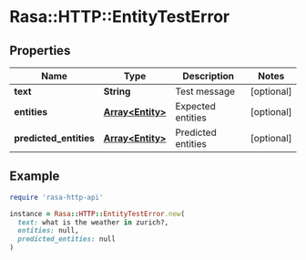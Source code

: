# Rasa::HTTP::EntityTestError

## Properties

| Name | Type | Description | Notes |
| ---- | ---- | ----------- | ----- |
| **text** | **String** | Test message | [optional] |
| **entities** | [**Array&lt;Entity&gt;**](Entity.md) | Expected entities | [optional] |
| **predicted_entities** | [**Array&lt;Entity&gt;**](Entity.md) | Predicted entities | [optional] |

## Example

```ruby
require 'rasa-http-api'

instance = Rasa::HTTP::EntityTestError.new(
  text: what is the weather in zurich?,
  entities: null,
  predicted_entities: null
)
```

